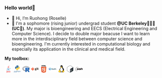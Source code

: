 ### Hello world👋

- 👋 Hi, I’m Ruohong (Roselle)
- 💙 I'm a sophomore (rising junior) undergrad student **@UC Berkeley💙💛🐻(UC🥦)**. My major is bioengineering and EECS (Electrical Engineering and Computer Science). I decide to double major beacuse I want to learn more in the interdisciplinary field between computer science and bioengineering. I'm currently interested in computational biology and especially its application in the clinical and medical field.

**My toolbox:**
<p align="left">
  <img src="https://raw.githubusercontent.com/devicons/devicon/master/icons/java/java-original-wordmark.svg" width="25" height="25">
  <img src="https://raw.githubusercontent.com/devicons/devicon/master/icons/python/python-original-wordmark.svg" width="25" height="25">
  <img src="https://raw.githubusercontent.com/devicons/devicon/master/icons/r/r-original.svg" width="25" height="25">
  <img src="https://raw.githubusercontent.com/devicons/devicon/master/icons/git/git-original-wordmark.svg" width="25" height="25">
  <img src="https://raw.githubusercontent.com/devicons/devicon/master/icons/html5/html5-original-wordmark.svg" width="25" height="25">
  <img src="https://raw.githubusercontent.com/devicons/devicon/master/icons/numpy/numpy-original-wordmark.svg" width="25" height="25">
  <img src="https://raw.githubusercontent.com/devicons/devicon/master/icons/linux/linux-original.svg" width="25" height="25">
  <img src="https://raw.githubusercontent.com/devicons/devicon/master/icons/bash/bash-original.svg" width="25" height="25">
  <img src="https://raw.githubusercontent.com/devicons/devicon/master/icons/ssh/ssh-original-wordmark.svg" width="25" height="25">
</p>

<!---
Garlic-rw/Garlic-rw is a ✨ special ✨ repository because its `README.md` (this file) appears on your GitHub profile.
You can click the Preview link to take a look at your changes.
--->
